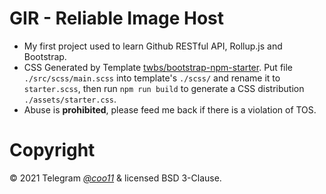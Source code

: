 # GIR - Reliable Image Host

- My first project used to learn Github RESTful API, Rollup.js and Bootstrap.
- CSS Generated by Template [twbs/bootstrap-npm-starter](https://github.com/twbs/bootstrap-npm-starter). Put file `./src/scss/main.scss` into template's `./scss/` and rename it to `starter.scss`, then run `npm run build` to generate a CSS distribution `./assets/starter.css`.
- Abuse is **prohibited**, please feed me back if there is a violation of TOS.
# Copyright
© 2021 Telegram *[@coo11](https://t.me/coo11)* & licensed BSD 3-Clause.